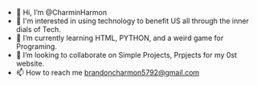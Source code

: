 - 👋 Hi, I’m @CharminHarmon
- 👀 I'm interested in using technology to benefit US all through the inner dials of Tech.
- 🌱 I’m currently learning HTML, PYTHON, and a weird game for Programing.
- 💞️ I’m looking to collaborate on Simple Projects, Prpjects for my 0st website.
- 📫 How to reach me brandoncharmon5792@gmail.com

<!---
CharminHarmon/CharminHarmon is a ✨ special ✨ repository because its `README.md` (this file) appears on your GitHub profile.
You can click the Preview link to take a look at your changes.
--->
